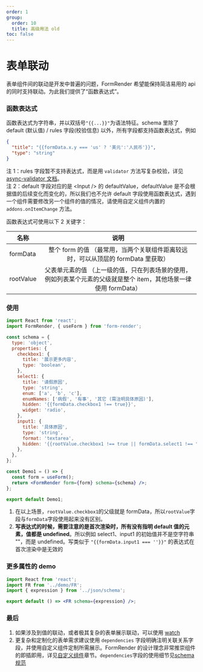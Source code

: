 ```yaml
---
order: 1
group:
  order: 10
  title: 高级用法 old
toc: false
---
```


# 表单联动

表单组件间的联动是开发中普遍的问题，FormRender 希望能保持简洁易用的 api 的同时支持联动。为此我们提供了“函数表达式”。

### 函数表达式

函数表达式为字符串，并以双括号`"{{...}}"`为语法特征。schema 里除了 default (默认值) / rules 字段(校验信息) 以外，所有字段都支持函数表达式，例如

```json
{
  "title": "{{formData.x.y === 'us' ? '美元':'人民币'}}",
  "type": "string"
}
```

注 1：rules 字段暂不支持表达式，而是用 `validator` 方法写复杂校验，详见 [async-validator 文档](https://github.com/yiminghe/async-validator#type)。  
注 2：default 字段对应的是 \<Input /\> 的 defaultValue，defaultValue 是不会根据值的后续变化而变化的，所以我们也不允许 default 字段使用函数表达式，遇到一个组件需要修改另一个组件的值的情况，请使用自定义组件内置的 `addons.onItemChange` 方法。

函数表达式可使用以下 2 关键字：

| 名称      |                                                       说明                                                        |
| --------- | :---------------------------------------------------------------------------------------------------------------: |
| formData  |                 整个 form 的值 （最常用，当两个关联组件距离较远时，可以从顶层的 formData 里获取）                 |
| rootValue | 父表单元素的值 （上一级的值，只在列表场景的使用，例如列表某个元素的父级就是整个 item，其他场景一律使用 formData） |

### 使用

```jsx
import React from 'react';
import FormRender, { useForm } from 'form-render';

const schema = {
  type: 'object',
  properties: {
    checkbox1: {
      title: '展示更多内容',
      type: 'boolean',
    },
    select1: {
      title: '请假原因',
      type: 'string',
      enum: ['a', 'b', 'c'],
      enumNames: ['病假', '有事', '其它 (需注明具体原因)'],
      hidden: '{{formData.checkbox1 !== true}}',
      widget: 'radio',
    },
    input1: {
      title: '具体原因',
      type: 'string',
      format: 'textarea',
      hidden: '{{rootValue.checkbox1 !== true || formData.select1 !== "c"}}',
    },
  },
};

const Demo1 = () => {
  const form = useForm();
  return <FormRender form={form} schema={schema} />;
};

export default Demo1;
```

1. 在以上场景，`rootValue.checkbox1`的父级就是 formData，所以`rootValue`字段与`formData`字段使用起来没有区别。
2. **写表达式的时候，需要注意的是首次渲染时，所有没有指明 default 值的元素，值都是 undefined**。所以例如 select1、input1 的初始值并不是空字符串 ""，而是 undefined。写类似于 `"{{formData.input1 === ''}}"` 的表达式在首次渲染中是无效的

### 更多属性的 demo

```jsx
import React from 'react';
import FR from '../demo/FR';
import { expression } from '../json/schema';

export default () => <FR schema={expression} />;
```

### 最后

1. 如果涉及到值的联动，或者极其复杂的表单展示联动，可以使用 [watch](/form-render/advanced/watch)
2. 更复杂和定制化的表单需求建议使用 `dependencies` 字段明确注明关联关系字段，并使用自定义组件定制所需展示。FormRender 的设计理念非常推崇组件的即插即用，详见[自定义组件](/form-render/advanced/widget)章节。`dependencies`字段的使用细节见[schema 规范](/form-render/schema/schema#dependencies)
